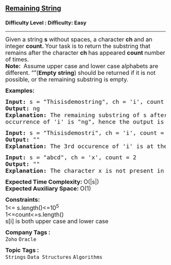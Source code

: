 <h2><a href="https://www.geeksforgeeks.org/problems/remaining-string3515/1?page=2&category=Arrays,Strings&company=Zoho&sortBy=submissions">Remaining String</a></h2><h3>Difficulty Level : Difficulty: Easy</h3><hr><div class="problems_problem_content__Xm_eO"><p><span style="font-size: 18px;">Given a string <strong>s</strong> without spaces, a character <strong>ch </strong>and an integer <strong>count. </strong>Your task is to return the substring that remains after the character <strong>ch </strong>has appeared <strong>count </strong>number of times.<br><strong>Note:&nbsp;</strong> Assume upper case and lower case alphabets are different. “”(<strong>Empty string</strong>) should be returned if it is not possible, or the remaining substring is empty.<br></span></p>
<p><span style="font-size: 18px;"><strong>Examples:</strong></span></p>
<pre><span style="font-size: 18px;"><strong>Input: </strong>s = "Thisisdemostring", ch = 'i', count = 3
<strong>Output:</strong> ng
<strong>Explanation: </strong>The remaining substring of s after the 3rd
occurrence of 'i' is "ng", hence the output is ng.</span></pre>
<pre><span style="font-size: 18px;"><strong>Input: </strong>s = "Thisisdemostri", ch = 'i', count = 3
<strong>Output: </strong>""
<strong>Explanation:</strong> The 3rd occurence of 'i' is at the last index. In this case the remaining substring is empty, hence we return empty string.</span></pre>
<pre><span style="font-size: 18px;"><strong>Input: </strong>s = "abcd", ch = 'x', count = 2
<strong>Output: </strong>""
<strong>Explanation:</strong> The character x is not present in the string, hence we return empty string.</span></pre>
<p><span style="font-size: 18px;"><strong>Expected Time Complexity:&nbsp;</strong>O(|s|)<br><strong>Expected Auxiliary Space:&nbsp;</strong>O(1)</span></p>
<p><span style="font-size: 18px;"><strong>Constraints:</strong><br>1&lt;= s.length()&lt;=10<sup>5</sup><br>1&lt;=count&lt;=s.length()<br>s[i] is both upper case and lower case</span></p></div><p><span style=font-size:18px><strong>Company Tags : </strong><br><code>Zoho</code>&nbsp;<code>Oracle</code>&nbsp;<br><p><span style=font-size:18px><strong>Topic Tags : </strong><br><code>Strings</code>&nbsp;<code>Data Structures</code>&nbsp;<code>Algorithms</code>&nbsp;